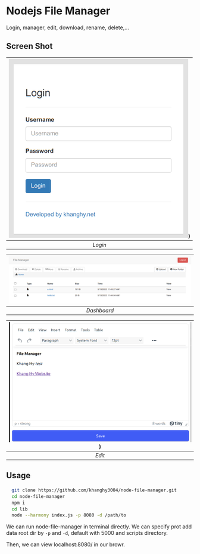 # Nodejs File Manager
Login, manager, edit, download, rename, delete,...
## Screen Shot
| ![login.png](example/login.png)) | 
|:--:| 
| *Login* |

| ![screenshot.png](example/screenshot.png) | 
|:--:| 
| *Dashboard* |

| ![edit.png](example/edit.png)) | 
|:--:| 
| *Edit* |
 
## Usage

```sh
  git clone https://github.com/khanghy3004/node-file-manager.git
  cd node-file-manager
  npm i
  cd lib
  node --harmony index.js -p 8080 -d /path/to
```

We can run node-file-manager in terminal directly. We can specify prot add data root dir by `-p` and `-d`, default with 5000 and scripts directory.

Then, we can view localhost:8080/ in our browr.
